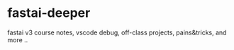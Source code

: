 # fastai-deeper
fastai v3 course notes, vscode debug, off-class projects, pains&amp;tricks, and more ..
